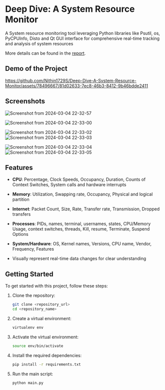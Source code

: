 # Deep Dive: A System Resource Monitor

A System resource monitoring tool leveraging Python libraries like Psutil, os, PyCPUInfo, Disto and Qt GUI interface for comprehensive real-time tracking and analysis of system resources

More details can be found in the [report](https://drive.google.com/file/d/1GqvxKrw88ipwJb8nq0WJaX_sKlFkD2sM/view?usp=sharing).

## Demo of the Project 



https://github.com/Nithin1729S/Deep-Dive-A-System-Resource-Monitor/assets/78496667/81d02633-7ec8-46b3-8412-9b46bdde2411


## Screenshots
![Screenshot from 2024-03-04 22-32-57](https://github.com/Nithin1729S/Deep-Dive-A-System-Resource-Monitor/assets/78496667/36769311-ba4d-41da-a0bf-42b27b74d18d)


![Screenshot from 2024-03-04 22-33-00](https://github.com/Nithin1729S/Deep-Dive-A-System-Resource-Monitor/assets/78496667/855e0591-f16c-41a2-ad09-57c937a561ba)

![Screenshot from 2024-03-04 22-33-02](https://github.com/Nithin1729S/Deep-Dive-A-System-Resource-Monitor/assets/78496667/e7b18ef8-aa2a-44da-9089-4e1e8a06d6e3)
![Screenshot from 2024-03-04 22-33-03](https://github.com/Nithin1729S/Deep-Dive-A-System-Resource-Monitor/assets/78496667/db36fcf2-d8eb-4dc7-9550-32c057b71cd3)

![Screenshot from 2024-03-04 22-33-04](https://github.com/Nithin1729S/Deep-Dive-A-System-Resource-Monitor/assets/78496667/ba5f63ba-edcd-447c-9dd4-c0b1bbe3cff6)
![Screenshot from 2024-03-04 22-33-05](https://github.com/Nithin1729S/Deep-Dive-A-System-Resource-Monitor/assets/78496667/e2312fc9-bcb3-49f8-bb3c-f4775f6f3ed6)



## Features

- **CPU**: Percentage, Clock Speeds, Occupancy, Duration, Counts of Context Switches, System calls and hardware interrupts
- **Memory**: Utilization, Swapping rate, Occupancy, Physical and logical partition
- **Internet**: Packet Count, Size, Rate, Transfer rate, Transmission, Dropped transfers
- **Processes**: PIDs, names, terminal, usernames, states, CPU/Memory Usage, context switches, threads, Kill, resume, Terminate, Suspend Options
- **System/Hardware**: OS, Kernel names, Versions, CPU name, Vendor, Frequency, Features

- Visually represent real-time data changes for clear understanding


## Getting Started

To get started with this project, follow these steps:

1. Clone the repository:
    ```bash
    git clone <repository_url>
    cd <repository_name>
    ```

2. Create a virtual environment:
    ```bash
    virtualenv env
    ```

3. Activate the virtual environment:
    ```bash
    source env/bin/activate
    ```

4. Install the required dependencies:
    ```bash
    pip install -r requirements.txt
    ```

5. Run the main script:
    ```bash
    python main.py
